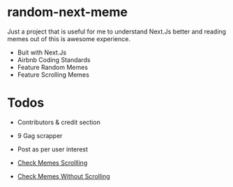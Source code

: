 # random-next-meme

Just a project that is useful for me to understand Next.Js better and reading memes out of this is awesome experience.

- Buit with Next.Js
- Airbnb Coding Standards
- Feature Random Memes
- Feature Scrolling Memes 

# Todos
- Contributors & credit section
- 9 Gag scrapper
- Post as per user interest

- [Check Memes Scrollling](https://random-next-meme.vercel.app/)
- [Check Memes Without Scrolling](https://random-next-meme.vercel.app/random/)
